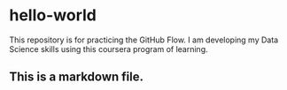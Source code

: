 # hello-world
This repository is for practicing the GitHub Flow.
I am developing my Data Science skills using this coursera program of learning.
## This is a markdown file.
